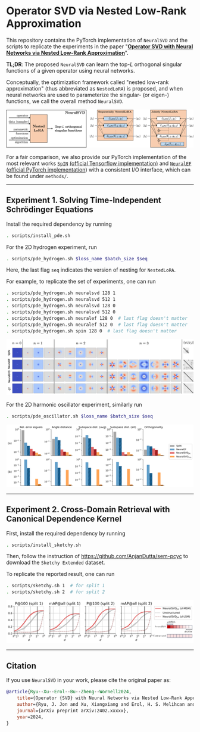 # Operator SVD via Nested Low-Rank Approximation

This repository contains the PyTorch implementation of `NeuralSVD` and the scripts to replicate the experiments 
in the paper "[**Operator SVD with Neural Networks via Nested Low-Rank Approximation**](https://arxiv.org/abs/2402.xxxxx)".

**TL;DR**: The proposed `NeuralSVD` can learn the top-$L$ orthogonal singular functions of a given operator using neural networks. 

Conceptually, the optimization framework called "nested low-rank approximation" (thus abbreviated as `NestedLoRA`) is proposed,
and when neural networks are used to parameterize the singular- (or eigen-) functions, we call the overall method `NeuralSVD`. 

![Schematic overview of NeuralSVD and nesting techniques.](figs/overview.png)

For a fair comparison, we also provide our PyTorch implementation of the most relevant works 
[`SpIN`](https://arxiv.org/abs/1806.02215) [(official Tensorflow implementation)](https://github.com/google-deepmind/spectral_inference_networks) and 
[`NeuralEF`](https://arxiv.org/pdf/2205.00165.pdf) ([official PyTorch implementation](https://github.com/thudzj/NeuralEigenFunction)) with a consistent I/O interface, 
which can be found under `methods/`.

[//]: # (Please install tensorflow following the [official instruction]&#40;https://www.tensorflow.org/install/pip&#41; to run SpIN over GPU.)

---
## Experiment 1. Solving Time-Independent Schrödinger Equations
Install the required dependency by running
```bash
. scripts/install_pde.sh
```

For the 2D hydrogen experiment, run 
```bash
. scripts/pde_hydrogen.sh $loss_name $batch_size $seq
```
Here, the last flag `seq` indicates the version of nesting for `NestedLoRA`.

For example, to replicate the set of experiments, one can run 
```bash
. scripts/pde_hydrogen.sh neuralsvd 128 1
. scripts/pde_hydrogen.sh neuralsvd 512 1
. scripts/pde_hydrogen.sh neuralsvd 128 0
. scripts/pde_hydrogen.sh neuralsvd 512 0
. scripts/pde_hydrogen.sh neuralef 128 0  # last flag doesn't matter
. scripts/pde_hydrogen.sh neuralef 512 0  # last flag doesn't matter
. scripts/pde_hydrogen.sh spin 128 0  # last flag doesn't matter
```

![Visual comparison of different algorithms.](figs/hydrogen_all.png)

For the 2D harmonic oscillator experiment, similarly run
```bash
. scripts/pde_oscillator.sh $loss_name $batch_size $seq
```

![Quantitative comparison of different algorithms.](figs/hydrogen_eval.png)

---
## Experiment 2. Cross-Domain Retrieval with Canonical Dependence Kernel
First, install the required dependency by running
```bash
. scripts/install_sketchy.sh
```

Then, follow the instruction of https://github.com/AnjanDutta/sem-pcyc to download the `Sketchy Extended` dataset.

To replicate the reported result, one can run
```bash
. scripts/sketchy.sh 1  # for split 1
. scripts/sketchy.sh 2  # for split 2
```

![Retrieval performance evaluation of the learned representation.](figs/sketchy_all.png)

---
## Citation
If you use `NeuralSVD` in your work, please cite the original paper as:
```bibtex
@article{Ryu--Xu--Erol--Bu--Zheng--Wornell2024,
    title={Operator {SVD} with Neural Networks via Nested Low-Rank Approximation},
    author={Ryu, J. Jon and Xu, Xiangxiang and Erol, H. S. Melihcan and Bu, Yuheng and Zheng, Lizhong and Wornell, Gregory W.},
    journal={arXiv preprint arXiv:2402.xxxxx},
    year=2024,
}
```